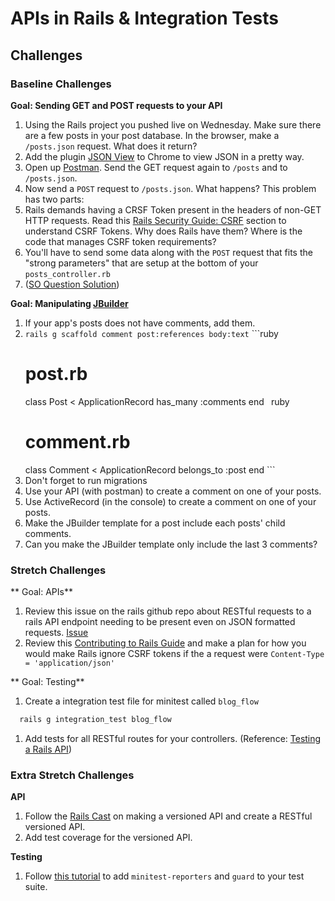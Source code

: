 # APIs in Rails & Integration Tests

## Challenges

### Baseline Challenges

**Goal: Sending GET and POST requests to your API**

1. Using the Rails project you pushed live on Wednesday. Make sure there are a few posts in your post database. In the browser, make a `/posts.json` request. What does it return?
1. Add the plugin [JSON View](https://chrome.google.com/webstore/detail/jsonview/chklaanhfefbnpoihckbnefhakgolnmc) to Chrome to view JSON in a pretty way.
1. Open up [Postman](https://www.getpostman.com/). Send the GET request again to `/posts` and to `/posts.json`.
1. Now send a `POST` request to `/posts.json`. What happens? This problem has two parts:
  1. Rails demands having a CRSF Token present in the headers of non-GET HTTP requests. Read this [Rails Security Guide: CSRF](http://guides.rubyonrails.org/security.html#csrf-countermeasures) section to understand CSRF Tokens. Why does Rails have them? Where is the code that manages CSRF token requirements?
  1. You'll have to send some data along with the `POST` request that fits the "strong parameters" that are setup at the bottom of your `posts_controller.rb`
  1. ([SO Question Solution](http://stackoverflow.com/questions/18690196/how-should-i-format-a-json-post-request-to-my-rails-app)) 

**Goal: Manipulating [JBuilder](https://github.com/rails/jbuilder)**

1. If your app's posts does not have comments, add them.
  1. `rails g scaffold comment post:references body:text`
    ```ruby
      # post.rb
      class Post < ApplicationRecord
        has_many :comments
      end
    ```
    ```ruby
      # comment.rb
      class Comment < ApplicationRecord
        belongs_to :post
      end
    ```
  1. Don't forget to run migrations
1. Use your API (with postman) to create a comment on one of your posts.
1. Use ActiveRecord (in the console) to create a comment on one of your posts.
1. Make the JBuilder template for a post include each posts' child comments.
1. Can you make the JBuilder template only include the last 3 comments?

### Stretch Challenges

** Goal: APIs**

1. Review this issue on the rails github repo about RESTful requests to a rails API endpoint needing to be present even on JSON formatted requests. [Issue](https://github.com/rails/rails/issues/3041)
1. Review this [Contributing to Rails Guide](http://guides.rubyonrails.org/contributing_to_ruby_on_rails.html) and make a plan for how you would make Rails ignore CSRF tokens if the a request were `Content-Type = 'application/json'`

** Goal: Testing** 

1. Create a integration test file for minitest called `blog_flow`
  ```bash
    rails g integration_test blog_flow
  ```
1. Add tests for all RESTful routes for your controllers. (Reference: [Testing a Rails API](http://johnmosesman.com/testing-a-rails-api/))

### Extra Stretch Challenges

**API**

1. Follow the [Rails Cast](http://railscasts.com/episodes/350-rest-api-versioning) on making a versioned API and create a RESTful versioned API.
1. Add test coverage for the versioned API.

**Testing**

1. Follow [this tutorial](https://medium.com/@heidar/how-i-test-rails-apps-with-minitest-capybara-and-guard-5e07a6856781#.5mt5b0si6) to add `minitest-reporters` and `guard` to your test suite.
